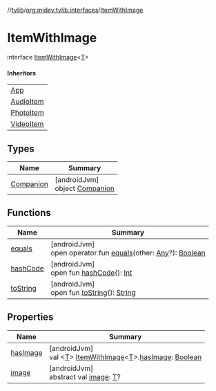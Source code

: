 //[tvlib](../../../index.md)/[org.mjdev.tvlib.interfaces](../index.md)/[ItemWithImage](index.md)

# ItemWithImage

interface [ItemWithImage](index.md)&lt;[T](index.md)&gt;

#### Inheritors

| |
|---|
| [App](../../org.mjdev.tvlib.data.local/-app/index.md) |
| [AudioItem](../../org.mjdev.tvlib.data.local/-audio-item/index.md) |
| [PhotoItem](../../org.mjdev.tvlib.data.local/-photo-item/index.md) |
| [VideoItem](../../org.mjdev.tvlib.data.local/-video-item/index.md) |

## Types

| Name | Summary |
|---|---|
| [Companion](-companion/index.md) | [androidJvm]<br>object [Companion](-companion/index.md) |

## Functions

| Name | Summary |
|---|---|
| [equals](../../org.mjdev.tvlib.webscrapper.select/-element-not-found-exception/index.md#585090901%2FFunctions%2F-1596939238) | [androidJvm]<br>open operator fun [equals](../../org.mjdev.tvlib.webscrapper.select/-element-not-found-exception/index.md#585090901%2FFunctions%2F-1596939238)(other: [Any](https://kotlinlang.org/api/latest/jvm/stdlib/kotlin/-any/index.html)?): [Boolean](https://kotlinlang.org/api/latest/jvm/stdlib/kotlin/-boolean/index.html) |
| [hashCode](../../org.mjdev.tvlib.webscrapper.select/-element-not-found-exception/index.md#1794629105%2FFunctions%2F-1596939238) | [androidJvm]<br>open fun [hashCode](../../org.mjdev.tvlib.webscrapper.select/-element-not-found-exception/index.md#1794629105%2FFunctions%2F-1596939238)(): [Int](https://kotlinlang.org/api/latest/jvm/stdlib/kotlin/-int/index.html) |
| [toString](../../org.mjdev.tvlib.webscrapper.select/-element-not-found-exception/index.md#1616463040%2FFunctions%2F-1596939238) | [androidJvm]<br>open fun [toString](../../org.mjdev.tvlib.webscrapper.select/-element-not-found-exception/index.md#1616463040%2FFunctions%2F-1596939238)(): [String](https://kotlinlang.org/api/latest/jvm/stdlib/kotlin/-string/index.html) |

## Properties

| Name | Summary |
|---|---|
| [hasImage](-companion/has-image.md) | [androidJvm]<br>val &lt;[T](-companion/has-image.md)&gt; [ItemWithImage](index.md)&lt;[T](-companion/has-image.md)&gt;.[hasImage](-companion/has-image.md): [Boolean](https://kotlinlang.org/api/latest/jvm/stdlib/kotlin/-boolean/index.html) |
| [image](image.md) | [androidJvm]<br>abstract val [image](image.md): [T](index.md)? |
